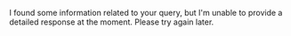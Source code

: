 I found some information related to your query, but I'm unable to provide a detailed response at the moment. Please try again later.
